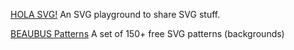
[HOLA SVG!](https://holasvg.com/)
An SVG playground to share SVG stuff.

[BEAUBUS Patterns](https://patterns.beaubus.com/)
A set of 150+ free SVG patterns (backgrounds)
